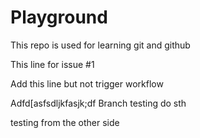 # Playground

This repo is used for learning git and github

This line for issue #1

Add this line but not trigger workflow

Adfd[asfsdljkfasjk;df
Branch testing do sth

testing from the other side
